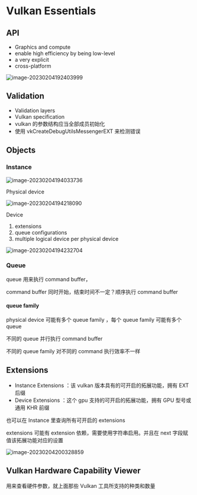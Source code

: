 # Vulkan Essentials

## API

- Graphics and compute
- enable high efficiency by being low-level
- a very explicit
- cross-platform

![image-20230204192403999](https://image-1253155090.cos.ap-nanjing.myqcloud.com/202302041924137.png)

## Validation

- Validation layers
- Vulkan specification
- vulkan 的参数结构应当全部成员初始化
- 使用 vkCreateDebugUtilsMessengerEXT 来检测错误

## Objects

### Instance

![image-20230204194033736](https://image-1253155090.cos.ap-nanjing.myqcloud.com/202302041940876.png)

Physical device

![image-20230204194218090](https://image-1253155090.cos.ap-nanjing.myqcloud.com/202302041942206.png)

Device

1. extensions
2. queue configurations
3. multiple logical device per physical device

![image-20230204194232704](https://image-1253155090.cos.ap-nanjing.myqcloud.com/202302041942822.png)

### Queue

queue 用来执行 command buffer，

command buffer 同时开始，结束时间不一定？顺序执行 command buffer

#### queue family

physical device 可能有多个 queue family ，每个 queue family 可能有多个 queue

不同的 queue 并行执行 command buffer

不同的 queue family 对不同的 command 执行效率不一样

## Extensions

- Instance Extensions ：该 vulkan 版本具有的可开启的拓展功能，拥有 EXT 后缀
- Device Extensions ：这个 gpu 支持的可开启的拓展功能，拥有 GPU 型号或通用 KHR 前缀

也可以在 Instance 里查询所有可开启的 extensions

extensions 可能有 extension 依赖，需要使用字符串启用。并且在 next 字段赋值该拓展功能对应的设置

![image-20230204200328859](https://image-1253155090.cos.ap-nanjing.myqcloud.com/202302042003044.png)

## Vulkan Hardware Capability Viewer

用来查看硬件参数，就上面那些 Vulkan 工具所支持的种类和数量